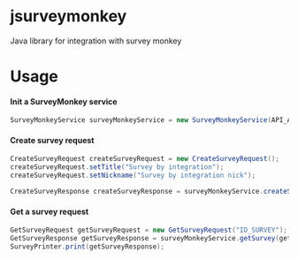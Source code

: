# jsurveymonkey
Java library for integration with survey monkey

# Usage

#### Init a SurveyMonkey service
```java
SurveyMonkeyService surveyMonkeyService = new SurveyMonkeyService(API_AUTH_TOKEN);
```

#### Create survey request
```java
CreateSurveyRequest createSurveyRequest = new CreateSurveyRequest();
createSurveyRequest.setTitle("Survey by integration");
createSurveyRequest.setNickname("Survey by integration nick");

CreateSurveyResponse createSurveyResponse = surveyMonkeyService.createSurvey(createSurveyRequest);
```

#### Get a survey request
```java
GetSurveyRequest getSurveyRequest = new GetSurveyRequest("ID_SURVEY");
GetSurveyResponse getSurveyResponse = surveyMonkeyService.getSurvey(getSurveyRequest);
SurveyPrinter.print(getSurveyResponse);
```